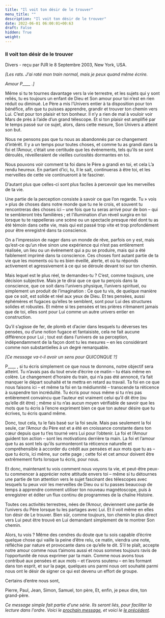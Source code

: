 ```yaml
---
title: "Il voit ton désir de le trouver"
menu_title: ""
description: "Il voit ton désir de le trouver"
date: 2022-06-01 06:00:01+00:63
draft: False
hidden: True
weight:
---
```

### Il voit ton désir de le trouver

Divers - reçu par PJR le 8 Septembre 2003, New York, USA.

*[Les rats. J’ai raté mon train normal, mais je peux quand même écrire.*

*Amour P____ .]*

Même si tu te tournes davantage vers la vie terrestre, et les sujets qui y sont reliés, tu es toujours un enfant de Dieu et Son amour pour toi n’est en rien réduit ou diminué. Le Père a mis l’Univers entier à ta disposition pour ton bénéfice, afin que tu puisses apprendre, grandir et trouver ton chemin vers Lui. C’est pour ton plaisir et ton bonheur. Il n’y a rien de mal à vouloir voir Mars de près à l’aide d’un grand télescope. Et si ton plaisir est amplifié par le temps passé sur ce sujet, alors, dans cette mesure, Son Univers a atteint son but.

Nous ne pensons pas que tu nous as abandonnés par ce changement d’intérêt. Il y a un temps pour toutes choses, et comme tu as grandi dans la foi et l’Amour, c’était une certitude que les événements, tels qu’ils se sont déroulés, réveilleraient de vieilles curiosités dormantes en toi.

Nous pouvons voir comment ta foi dans le Père a grandi en toi, et cela L’a rendu heureux. En partant d’ici, tu, Il le sait, continueras à être toi, et les merveilles de cette vie continueront à te fasciner.

D’autant plus que celles-ci sont plus faciles à percevoir que les merveilles de ta vie.

Une partie de la perception consiste à savoir ce que l’on regarde. Tu  » vois  » plus de choses dans notre monde que tu ne le crois, et souvent tu rencontreras des choses ici – une fois que tu seras arrivé pour de bon – qui te sembleront très familières ; et l’illumination d’un réveil surgira en toi lorsque tu te rappelleras une scène ou un spectacle presque réel dont tu as été témoin dans cette vie, mais qui est passé trop vite et trop profondément pour être enregistré dans ta conscience.

On a l’impression de nager dans un monde de rêve, parfois on y est, mais qu’est-ce qu’un rêve sinon une expérience qui n’est pas entièrement réalisée, un lieu ou un événement qui a pu se produire, mais qui a été faiblement imprimé dans ta conscience. Ces choses font autant partie de ta vie que les moments où tu es bien éveillé, alerte, et où tu réponds activement et agressivement à ce qui se déroule devant toi sur ton chemin.

Mais lequel est le plus réel, te demandes-tu ? C’est, comme toujours, une décision subjective. Mais je te dirai que ce que tu perçois dans ta conscience, que ce soit dans l’univers physique, l’univers spirituel, ou simplement un produit de l’imagination : Ce que tu vis, de quelque manière que ce soit, est solide et réel aux yeux de Dieu. Et tes pensées, aussi éphémères et fugaces qu’elles te semblent, sont pour Lui des structures solides et robustes. Et même si tes pensées et tes prières n’émanent jamais que de toi, elles sont pour Lui comme un autre univers entier en construction.

Qu’il s’agisse de fer, de plomb et d’acier dans lesquels tu déverses tes pensées, ou d’une notion fugace et fantaisiste, cela ne fait aucune différence pour Lui ; tout est dans l’univers de sa perception, indépendamment de la façon dont tu les mesures – en les considérant comme non substantielles à un degré remarquable.

*[Ce message va-t-il avoir un sens pour QUICONQUE ?]*

P____ , si tu écris simplement ce que nous te donnons, notre objectif sera atteint. Tu n’avais pas du tout envie d’écrire ce matin – tu étais même en colère. Le changement d’horaire du train, qui n’a pas été annoncé, t’a fait manquer le départ souhaité et te mettra en retard au travail. Ta foi en ce que nous faisons ici – et même ta foi en ta médiumnité – transcende ta réticence à suspendre ton incrédulité. Tu écris pour nous même si tu n’es pas entièrement convaincu que l’auteur est vraiment celui qu’il dit être (ou qu’elle dit être) ; même si tu n’as aucun moyen vérifiable de savoir que les mots que tu écris à l’encre expriment bien ce que ton auteur désire que tu écrives, tu écris quand même.

Donc, tout cela, tu le fais basé sur la foi seule. Mais pas seulement la foi seule, car l’Amour du Père est et a été en croissance constante dans ton cœur depuis que tu t’es tourné vers Lui pour l’obtenir. La foi et l’Amour guident ton action – sont les motivations derrière ta main. La foi et l’amour que tu as sont tels qu’ils surmonteront ta réticence naturelle et compréhensible à accorder du crédit aux pensées et aux mots que tu as – que tu écris, ici même, sur cette page ; cette foi et cet amour doivent être extrêmement forts lorsque tu écris, pour nous.

Et donc, maintenant tu vois comment nous voyons ta vie, et peut-être peux-tu commencer à apprécier notre attitude envers toi – même si tu détournes une partie de ton attention vers le sujet fascinant des télescopes avec lesquels tu peux voir les merveilles de Dieu ou si tu passes beaucoup de temps à apprendre comment utiliser ton nouveau magnétoscope, puis à enregistrer et éditer un flux continu de programmes de la chaîne Histoire.

Toutes ces activités terrestres, nées de l’Amour, deviennent une partie de l’univers du Père lorsque tu les partages avec Lui. Et il voit même en elles ton désir de Le trouver. Bien sûr, comme toujours, ton chemin le plus direct vers Lui peut être trouvé en Lui demandant simplement de te montrer Son chemin.

Alors, tu vois ? Même des cendres du doute que tu sois capable d’écrire quelque chose qui vaille la peine d’être relu, ce matin, viendra une note, réfléchie par nature et provocante dans ce qu’elle te dit.
S’il te plaît, accepte notre amour comme nous t’aimons aussi et nous sommes toujours ravis de l’opportunité de nous exprimer par ta main. Comme nous avons tous contribué aux pensées et aux mots – et t’avons soutenu – en les formant dans ton esprit, et sur la page, quelques uns parmi nous ont souhaité parmi nous ont le désir de signer ce qui est devenu un effort de groupe.

Certains d’entre nous sont,

Pierre,
Paul,
Jean,
Simon,
Samuel,
ton père,
Et, enfin, je peux dire, ton grand-père.

*Ce message simple fait partie d'une série. Ils seront liés, pour faciliter la lecture dans l'ordre. Voici le [prochain message](/fr-contemporary-messages/fr-contemporary-messages-by-date-order/fr-contemporary-messages-2003/fr-2003-9-16-1-pjr-various/), et voici le [le précédent](/fr-contemporary-messages/fr-contemporary-messages-by-date-order/fr-contemporary-messages-2003/fr-2003-9-3-1-pjr-jesus/).*